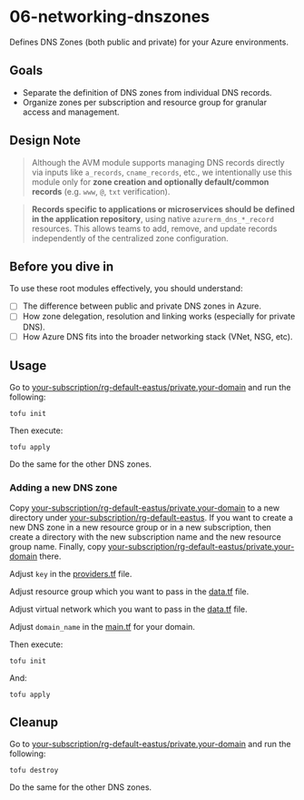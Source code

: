 # 06-networking-dnszones

Defines DNS Zones (both public and private) for your Azure environments.

## Goals

* Separate the definition of DNS zones from individual DNS records.
* Organize zones per subscription and resource group for granular access and management.

## Design Note

> Although the AVM module supports managing DNS records directly via inputs like `a_records`, `cname_records`, etc., we intentionally use this module only for **zone creation and optionally default/common records** (e.g. `www`, `@`, `txt` verification).

> **Records specific to applications or microservices should be defined in the application repository**, using native `azurerm_dns_*_record` resources. This allows teams to add, remove, and update records independently of the centralized zone configuration.

## Before you dive in

To use these root modules effectively, you should understand:

- [ ] The difference between public and private DNS zones in Azure.
- [ ] How zone delegation, resolution and linking works (especially for private DNS).
- [ ] How Azure DNS fits into the broader networking stack (VNet, NSG, etc).

## Usage

Go to [your-subscription/rg-default-eastus/private.your-domain](your-subscription/rg-default-eastus/private.your-domain) and run the following:

```
tofu init
```

Then execute:

```
tofu apply
```

Do the same for the other DNS zones.

### Adding a new DNS zone

Copy [your-subscription/rg-default-eastus/private.your-domain](your-subscription/rg-default-eastus/private.your-domain) to a new directory under [your-subscription/rg-default-eastus](your-subscription/rg-default-eastus). If you want to create a new DNS zone in a new resource group or in a new subscription, then create a directory with the new subscription name and the new resource group name. Finally, copy [your-subscription/rg-default-eastus/private.your-domain](your-subscription/rg-default-eastus/private.your-domain) there.

Adjust `key` in the [providers.tf](your-subscription/rg-default-eastus/private.your-domain/providers.tf#L6) file.

Adjust resource group which you want to pass in the [data.tf](your-subscription/rg-default-eastus/private.your-domain/data.tf#L4-L7) file.

Adjust virtual network which you want to pass in the [data.tf](your-subscription/rg-default-eastus/private.your-domain/data.tf#L14-L17) file.

Adjust `domain_name` in the [main.tf](your-subscription/rg-default-eastus/private.your-domain/main.tf#L5) for your domain.

Then execute:

```
tofu init
```

And:

```
tofu apply
```

## Cleanup

Go to [your-subscription/rg-default-eastus/private.your-domain](your-subscription/rg-default-eastus/private.your-domain) and run the following:

```
tofu destroy
```

Do the same for the other DNS zones.
